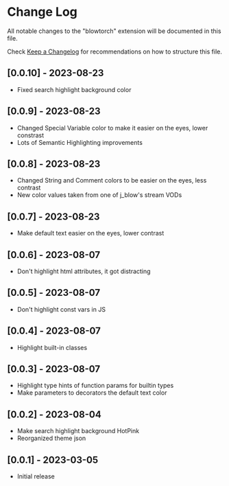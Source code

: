 # Change Log

All notable changes to the "blowtorch" extension will be documented in this file.

Check [Keep a Changelog](http://keepachangelog.com/) for recommendations on how to structure this file.

## [0.0.10] - 2023-08-23

- Fixed search highlight background color

## [0.0.9] - 2023-08-23

- Changed Special Variable color to make it easier on the eyes, lower constrast
- Lots of Semantic Highlighting improvements

## [0.0.8] - 2023-08-23

- Changed String and Comment colors to be easier on the eyes, less contrast
- New color values taken from one of j_blow's stream VODs

## [0.0.7] - 2023-08-23

- Make default text easier on the eyes, lower contrast

## [0.0.6] - 2023-08-07

- Don't highlight html attributes, it got distracting

## [0.0.5] - 2023-08-07

- Don't highlight const vars in JS

## [0.0.4] - 2023-08-07

- Highlight built-in classes

## [0.0.3] - 2023-08-07

- Highlight type hints of function params for builtin types
- Make parameters to decorators the default text color

## [0.0.2] - 2023-08-04

- Make search highlight background HotPink
- Reorganized theme json

## [0.0.1] - 2023-03-05

- Initial release

